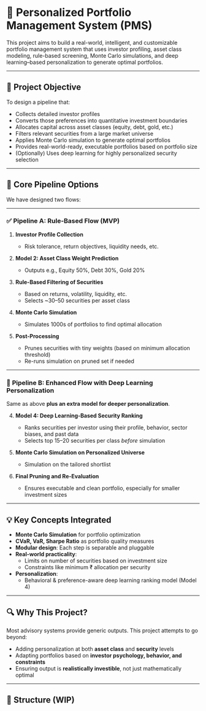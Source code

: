 # 🧠 Personalized Portfolio Management System (PMS)

This project aims to build a real-world, intelligent, and customizable portfolio management system that uses investor profiling, asset class modeling, rule-based screening, Monte Carlo simulations, and deep learning–based personalization to generate optimal portfolios.

---

## 🔧 Project Objective

To design a pipeline that:

- Collects detailed investor profiles
- Converts those preferences into quantitative investment boundaries
- Allocates capital across asset classes (equity, debt, gold, etc.)
- Filters relevant securities from a large market universe
- Applies Monte Carlo simulation to generate optimal portfolios
- Provides real-world-ready, executable portfolios based on portfolio size
- (Optionally) Uses deep learning for highly personalized security selection

---

## 📌 Core Pipeline Options

We have designed two flows:

---

### ✅ **Pipeline A: Rule-Based Flow (MVP)**

1. **Investor Profile Collection**
   - Risk tolerance, return objectives, liquidity needs, etc.

2. **Model 2: Asset Class Weight Prediction**
   - Outputs e.g., Equity 50%, Debt 30%, Gold 20%

3. **Rule-Based Filtering of Securities**
   - Based on returns, volatility, liquidity, etc.
   - Selects ~30–50 securities per asset class

4. **Monte Carlo Simulation**
   - Simulates 1000s of portfolios to find optimal allocation

5. **Post-Processing**
   - Prunes securities with tiny weights (based on minimum allocation threshold)
   - Re-runs simulation on pruned set if needed

---

### 🚀 **Pipeline B: Enhanced Flow with Deep Learning Personalization**

Same as above **plus an extra model for deeper personalization**.

4. **Model 4: Deep Learning-Based Security Ranking**
   - Ranks securities per investor using their profile, behavior, sector biases, and past data
   - Selects top 15–20 securities per class *before* simulation

5. **Monte Carlo Simulation on Personalized Universe**
   - Simulation on the tailored shortlist

6. **Final Pruning and Re-Evaluation**
   - Ensures executable and clean portfolio, especially for smaller investment sizes

---

## 💡 Key Concepts Integrated

- **Monte Carlo Simulation** for portfolio optimization  
- **CVaR, VaR, Sharpe Ratio** as portfolio quality measures  
- **Modular design**: Each step is separable and pluggable  
- **Real-world practicality**:
  - Limits on number of securities based on investment size
  - Constraints like minimum ₹ allocation per security
- **Personalization**:
  - Behavioral & preference-aware deep learning ranking model (Model 4)

---

## 🔍 Why This Project?

Most advisory systems provide generic outputs. This project attempts to go beyond:
- Adding personalization at both **asset class** and **security** levels
- Adapting portfolios based on **investor psychology, behavior, and constraints**
- Ensuring output is **realistically investible**, not just mathematically optimal

---

## 📁 Structure (WIP)


